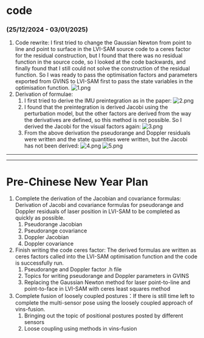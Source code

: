 # code
### (25/12/2024 - 03/01/2025)
1. Code rewrite: I first tried to change the Gaussian Newton from point to line and point to surface in the LVI-SAM source code to a ceres factor for the residual construction, but I found that there was no residual function in the source code, so I looked at the code backwards, and finally found that I still could not solve the construction of the residual function. So I was ready to pass the optimisation factors and parameters exported from GVINS to LVI-SAM first to pass the state variables in the optimisation function.
![1.png](https://github.com/zhangx297/2024-Weekly-Report/blob/main/Pictures%20of%20papers/GLVI_01_03_1.png)
2. Derivation of formulae: 
    1) I first tried to derive the IMU preintegration as in the paper:
    ![2.png](https://github.com/zhangx297/2024-Weekly-Report/blob/main/Pictures%20of%20papers/GLVI_01_03_2.jpg)
    2) I found that the preintegration is derived Jacobi using the perturbation model, but the other factors are derived from the way the derivatives are defined, so this method is not possible. So I derived the Jacobi for the visual factors again:
    ![3.png](https://github.com/zhangx297/2024-Weekly-Report/blob/main/Pictures%20of%20papers/GLVI_01_03_3.jpg)
    3) From the above derivation the pseudorange and Doppler residuals were written and the state quantities were written, but the Jacobi has not been derived:
    ![4.png](https://github.com/zhangx297/2024-Weekly-Report/blob/main/Pictures%20of%20papers/GLVI_01_03_4.jpg)
    ![5.png](https://github.com/zhangx297/2024-Weekly-Report/blob/main/Pictures%20of%20papers/GLVI_01_03_4_1.jpg)

---------------------------------------------------------------------------------------------------------------------
---------------------------------------------------------------------------------------------------------------------

# Pre-Chinese New Year Plan
1. Complete the derivation of the Jacobian and covariance formulas: Derivation of Jacobi and covariance formulas for pseudorange and Doppler residuals of laser position in LVI-SAM to be completed as quickly as possible.
    1) Pseudorange Jacobian
    2) Pseudorange covariance
    3) Doppler Jacobian
    4) Doppler covariance
2. Finish writing the code ceres factor: The derived formulas are written as ceres factors called into the LVI-SAM optimisation function and the code is successfully run.
    1) Pseudorange and Doppler factor .h file
    2) Topics for writing pseudorange and Doppler parameters in GVINS
    3) Replacing the Gaussian Newton method for laser point-to-line and point-to-face in LVI-SAM with ceres least squares method
3. Complete fusion of loosely coupled postures：If there is still time left to complete the multi-sensor pose using the loosely coupled approach of vins-fusion.
    1) Bringing out the topic of positional postures posted by different sensors
    2) Loose coupling using methods in vins-fusion
